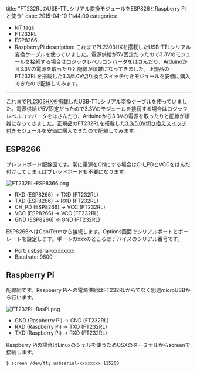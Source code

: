 title: "FT232RLのUSB-TTLシリアル変換モジュールをESP826とRaspberry Piと使う"
date: 2015-04-10 11:44:00
categories:
 - IoT
tags:
 - FT232RL
 - ESP8266
 - RaspberryPi
description: これまでPL2303HXを搭載したUSB-TTLシリアル変換ケーブルを使っていました。電源供給が5V固定だったので3.3Vのモジュールを接続する場合はロジックレベルコンバータをはさんだり、Arduinoから3.3Vの電源を取ったりと配線が煩雑になってきました。正規品のFT232RLを搭載した3.3/5.0V切り換えスイッチ付きモジュールを安価に購入できたので配線してみます。
---

これまで[PL2303HXを搭載](http://www.amazon.co.jp/dp/B00L8SP7U6)したUSB-TTLシリアル変換ケーブルを使っていました。電源供給が5V固定だったので3.3Vのモジュールを接続する場合はロジックレベルコンバータをはさんだり、Arduinoから3.3Vの電源を取ったりと配線が煩雑になってきました。正規品のFT232RLを搭載した[3.3/5.0V切り換えスイッチ付き](http://www.aitendo.com/product/10149)モジュールを安価に購入できたので配線してみます。

<!-- more -->

## ESP8266

ブレッドボード配線図です。常に電源をONにする場合はCH_PDとVCCをはんだ付けしてしまえばブレッドボードも不要になります。

![FT232RL-ESP8366.png](/2015/04/10/ft232rl-esp8266-raspberry-pi/FT232RL-ESP8366.png)

* RXD (ESP8266) -> TXD (FT232RL)
* TXD (ESP8266) -> RXD (FT232RL)
* CH_PD (ESP8266) -> VCC (FT232RL)
* VCC (ESP8266) -> VCC (FT232RL)
* GND (ESP8266) -> GND (FT232RL)


ESP8266へはCoolTermから接続します。Options画面でシリアルポートとボーレートを設定します。ポートのxxxのところはデバイスのシリアル番号です。

* Port: usbserial-xxxxxxxx
* Baudrate: 9600


## Raspberry Pi

配線図です。Raspberry Piへの電源供給はFT232RLからでなく別途microUSBから行います。

![FT232RL-RasPi.png](/2015/04/10/ft232rl-esp8266-raspberry-pi/FT232RL-RasPi.png)

* GND (Raspberry Pi) -> GND (FT232RL)
* RXD (Raspberry Pi) -> TXD (FT232RL)
* TXD (Raspberry Pi) -> RXD (FT232RL)

Raspberry Piの場合はLinuxのシェルを使うためOSXのターミナルからscreenで接続します。

``` bash
$ screen /dev/tty.usbserial-xxxxxxxx 115200
```
